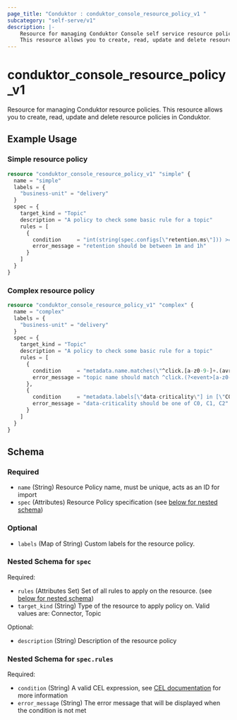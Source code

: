 ```yaml
---
page_title: "Conduktor : conduktor_console_resource_policy_v1 "
subcategory: "self-serve/v1"
description: |-
    Resource for managing Conduktor Console self service resource policies.
    This resource allows you to create, read, update and delete resource policies in Conduktor.
---
```


# conduktor_console_resource_policy_v1

Resource for managing Conduktor resource policies.
This resource allows you to create, read, update and delete resource policies in Conduktor.

## Example Usage

### Simple resource policy
```terraform
resource "conduktor_console_resource_policy_v1" "simple" {
  name = "simple"
  labels = {
    "business-unit" = "delivery"
  }
  spec = {
    target_kind = "Topic"
    description = "A policy to check some basic rule for a topic"
    rules = [
      {
        condition     = "int(string(spec.configs[\"retention.ms\"])) >= 60000 && int(string(spec.configs[\"retention.ms\"])) <= 3600000"
        error_message = "retention should be between 1m and 1h"
      }
    ]
  }
}
```

### Complex resource policy
```terraform
resource "conduktor_console_resource_policy_v1" "complex" {
  name = "complex"
  labels = {
    "business-unit" = "delivery"
  }
  spec = {
    target_kind = "Topic"
    description = "A policy to check some basic rule for a topic"
    rules = [
      {
        condition     = "metadata.name.matches(\"^click.[a-z0-9-]+.(avro|json)$\")"
        error_message = "topic name should match ^click.(?<event>[a-z0-9-]+).(avro|json)$"
      },
      {
        condition     = "metadata.labels[\"data-criticality\"] in [\"C0\", \"C1\", \"C2\"]"
        error_message = "data-criticality should be one of C0, C1, C2"
      }
    ]
  }
}
```


<!-- schema generated by tfplugindocs -->
## Schema

### Required

- `name` (String) Resource Policy name, must be unique, acts as an ID for import
- `spec` (Attributes) Resource Policy specification (see [below for nested schema](#nestedatt--spec))

### Optional

- `labels` (Map of String) Custom labels for the resource policy.

<a id="nestedatt--spec"></a>
### Nested Schema for `spec`

Required:

- `rules` (Attributes Set) Set of all rules to apply on the resource. (see [below for nested schema](#nestedatt--spec--rules))
- `target_kind` (String) Type of the resource to apply policy on. Valid values are: Connector, Topic

Optional:

- `description` (String) Description of the resource policy

<a id="nestedatt--spec--rules"></a>
### Nested Schema for `spec.rules`

Required:

- `condition` (String) A valid CEL expression, see [CEL documentation](https://cel.dev/) for more information
- `error_message` (String) The error message that will be displayed when the condition is not met




